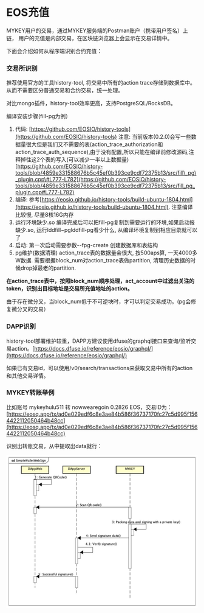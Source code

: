 # EOS充值

MYKEY用户的交易，通过MYKEY服务端的Postman账户（携带用户签名）上链， 用户的充值是内部交易，在区块链浏览器上会显示在交易详情中。

下面会介绍如何从程序端识别合约充值：

### 交易所识别

推荐使用官方的工具history-tool,  将交易中所有的action trace存储到数据库中。从而不需要区分普通交易和合约交易，统一处理。

对比mongo插件，history-tool效率更高，支持PostgreSQL/RocksDB。

编译安装步骤\(fill-pg为例）

1. 代码: [https://github.com/EOSIO/history-tools](https://github.com/EOSIO/history-tools) 注意: 当前版本\(0.2.0\)会写一些数据量很大但是我们又不需要的表\(action\_trace\_authorization和action\_trace\_auth\_sequence\),由于没有配置,所以只能在编译前修改源码,注释掉往这2个表的写入\(可以减少一半以上数据量\) [https://github.com/EOSIO/history-tools/blob/4859e331588676b5c45ef0b393ce9cdf72375b13/src/fill\_pg\_plugin.cpp\#L777-L782](https://github.com/EOSIO/history-tools/blob/4859e331588676b5c45ef0b393ce9cdf72375b13/src/fill_pg_plugin.cpp#L777-L782)
2. 编译: 参考[https://eosio.github.io/history-tools/build-ubuntu-1804.html](https://eosio.github.io/history-tools/build-ubuntu-1804.html). 注意编译比较慢, 尽量8核16G内存
3. 运行环境缺少.so 编译完成后可以把fill-pg复制到需要运行的环境,如果启动报缺少.so, 运行lddfill−pglddfill-pg看少什么, 从编译环境复制到相应目录就可以了
4. 启动: 第一次启动需要参数--fpg-create 创建数据库和表结构
5. pg维护\(数据清理\) action\_trace表的数据量会很大, 按500aps算, 一天4000多W数据. 需要根据block\_num对action\_trace表做partition, 清理历史数据的时候drop掉最老的partition. 

**在action\_trace表中，按照block\_num顺序处理，act\_account中过滤出关注的token，识别出目标地址是交易所充值地址的action。**

由于存在微分叉，当block\_num低于不可逆块时，才可以判定交易成功。\(pg会修复微分叉的交易）

### DAPP识别

history-tool部署维护较重，DAPP方建议使用dfuse的graphql接口来查询/监听交易action。[https://docs.dfuse.io/reference/eosio/graphql/](https://docs.dfuse.io/reference/eosio/graphql/)

如果已有交易id，可以使用/v0/search/transactions来获取交易中所有的action和其他交易详情。

### MYKEY转账举例

比如账号 mykeyhulu511 转 nowwearegoin  0.2826 EOS，交易ID为：[https://eosq.app/tx/ad0e029edf6c8e3ae84b586f36737170fc27c5d995f1564422112050464b48cc](https://eosq.app/tx/ad0e029edf6c8e3ae84b586f36737170fc27c5d995f1564422112050464b48cc)

识别出转账交易，从中提取出data就行：

![](../../.gitbook/assets/image%20%288%29.png)



